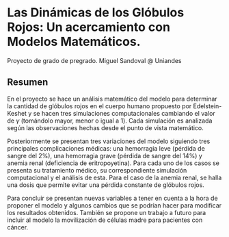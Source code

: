 # Las Dinámicas de los Glóbulos Rojos: Un acercamiento con Modelos Matemáticos.

Proyecto de grado de pregrado. Miguel Sandoval @ Uniandes

## Resumen 

En el proyecto se hace un análisis matemático del modelo para determinar la cantidad de glóbulos rojos en el cuerpo humano propuesto por Edelstein-Keshet y se hacen tres simulaciones computacionales cambiando el valor de $\gamma$ (tomándolo mayor, menor o igual a 1). Cada simulación es analizada según las observaciones hechas desde el punto de vista matemático. 

Posteriormente se presentan tres variaciones del modelo siguiendo tres principales complicaciones médicas: una hemorragia leve (pérdida de sangre del $2\%$), una hemorragia grave (pérdida de sangre del $14\%$) y anemia renal (deficiencia de eritropoyetina). Para cada uno de los casos se presenta su tratamiento médico, su correspondiente simulación computacional y el análisis de esta. Para el caso de la anemia renal, se halla una dosis que permite evitar una pérdida constante de glóbulos rojos. 

Para concluir se presentan nuevas variables a tener en cuenta a la hora de proponer el modelo y algunos cambios que se podrían hacer para modificar los resultados obtenidos. También se propone un trabajo a futuro para incluir al modelo la movilización de células madre para pacientes con cáncer.

